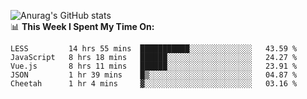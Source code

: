 
![Anurag's GitHub stats](https://github-readme-stats.vercel.app/api?username=supergczh&show_icons=true&theme=radical)
<br />
📊 **This Week I Spent My Time On:**

<!--START_SECTION:waka-->
```text
LESS         14 hrs 55 mins  ███████████░░░░░░░░░░░░░░   43.59 % 
JavaScript   8 hrs 18 mins   ██████░░░░░░░░░░░░░░░░░░░   24.27 % 
Vue.js       8 hrs 11 mins   ██████░░░░░░░░░░░░░░░░░░░   23.91 % 
JSON         1 hr 39 mins    █▒░░░░░░░░░░░░░░░░░░░░░░░   04.87 % 
Cheetah      1 hr 4 mins     ▓░░░░░░░░░░░░░░░░░░░░░░░░   03.16 % 
```
<!--END_SECTION:waka-->
